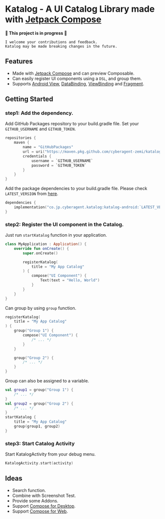 # Katalog - A UI Catalog Library made with [Jetpack Compose](https://developer.android.com/jetpack/compose)

**🚧 This project is in progress 🚧**
```text
I welcome your contributions and feedback.
Katalog may be made breaking changes in the future.
```

## Features
* Made with [Jetpack Compose](https://developer.android.com/jetpack/compose) and can preview Composable.
* Can easily register UI components using a `DSL`, and group them.
* Supports [Android View](https://developer.android.com/reference/android/view/View), [DataBinding](https://developer.android.com/topic/libraries/data-binding), [ViewBinding](https://developer.android.com/topic/libraries/view-binding) and [Fragment](https://developer.android.com/guide/components/fragments).

## Getting Started
### step1: Add the dependency.

Add GitHub Packages repository to your build.gradle file.
Set your `GITHUB_USERNAME` and `GITHUB_TOKEN`.

```kotlin
repositories {
    maven {
        name = "GitHubPackages"
        url = uri("https://maven.pkg.github.com/cyberagent-zemi/katalog")
        credentials {
            username = `GITHUB_USERNAME`
            password = `GITHUB_TOKEN`
        }
    }
}
```

Add the package dependencies to your build.gradle file.
Please check `LATEST_VERSION` from [here](https://github.com/cyberagent-zemi/katalog/packages/886303).

```kotlin
dependencies {
    implementation("co.jp.cyberagent.katalog:katalog-android:`LATEST_VERSION`")
}
```

### step2: Register the UI component in the Catalog.

Just run `startKatalog` function in your application.

```kotlin
class MyApplication : Application() {
    override fun onCreate() {
        super.onCreate()

        registerKatalog(
            title = "My App Catalog"
        ) {
            compose("UI Component") {
                Text(text = "Hello, World")
            }
        }
    }
}
```

Can group by using `group` function.

```kotlin
registerKatalog(
    title = "My App Catalog"
) {
    group("Group 1") {
        compose("UI Component") {
            /* ... */
        }
    }

    group("Group 2") {
        /* ... */
    }
}
```

Group can also be assigned to a variable.

```kotlin
val group1 = group("Group 1") {
    /* ... */
}
val group2 = group("Group 2") {
    /* ... */
}
startKatalog {
    title = "My App Catalog"
    group(group1, group2)
}
```

### step3: Start Catalog Activity

Start KatalogActivity from your debug menu.

```kotlin
KatalogActivity.start(activity)
```

## Ideas
* Search function.
* Combine with Screenshot Test.
* Provide some Addons.
* Support [Compose for Desktop](https://www.jetbrains.com/lp/compose/).
* Support [Compose for Web](https://compose-web.ui.pages.jetbrains.team/).
